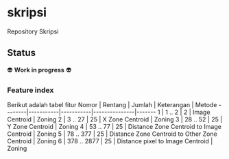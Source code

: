 # skripsi

Repository Skripsi

## Status
:alien: __Work in progress__ :alien:

### Feature index

Berikut adalah tabel fitur
Nomor   | Rentang   | Jumlah    | Keterangan    | Metode
\--------\|-----------\|-----------\|---------------\|-------
1 | 1 .. 2  | 2  | Image Centroid  | Zoning
2 | 3 .. 27 | 25 | X Zone Centroid | Zoning
3 | 28 .. 52 | 25 | Y Zone Centroid | Zoning
4 | 53 .. 77 | 25 | Distance Zone Centroid to Image Centroid | Zoning
5 | 78 .. 377 | 25 | Distance Zone Centroid to Other Zone Centroid | Zoning
6 | 378 .. 2877 | 25 | Distance pixel to Image Centroid | Zoning
